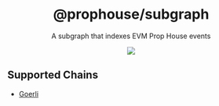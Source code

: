 <h1 align="center">
  @prophouse/subgraph
</h1>
<p align="center">
  A subgraph that indexes EVM Prop House events
</p>
<p align="center">
  <a href="https://prop.house/">
    <img src="https://img.shields.io/badge/website-prop.house-blue?style=flat-square">
  </a>
</p>

## Supported Chains

* [Goerli](https://thegraph.com/hosted-service/subgraph/prop-house/prop-house-goerli)
